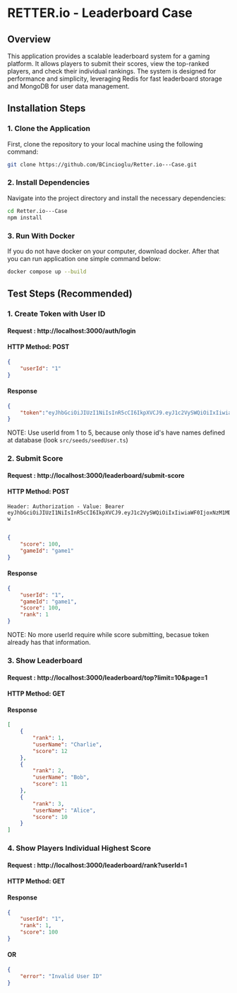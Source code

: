 # RETTER.io - Leaderboard Case

## Overview
This application provides a scalable leaderboard system for a gaming platform. It allows players to submit their scores, view the top-ranked players, and check their individual rankings. The system is designed for performance and simplicity, leveraging Redis for fast leaderboard storage and MongoDB for user data management.

## Installation Steps

### 1. Clone the Application

First, clone the repository to your local machine using the following command:

```sh
git clone https://github.com/BCincioglu/Retter.io---Case.git
```

### 2. Install Dependencies

Navigate into the project directory and install the necessary dependencies:

```sh
cd Retter.io---Case
npm install
```

### 3. Run With Docker

If you do not have docker on your computer, download docker. After that you can run application one simple command below:

```sh
docker compose up --build
```

## Test Steps (Recommended)

### 1. Create Token with User ID

#### Request : http://localhost:3000/auth/login

#### HTTP Method: POST
```json
{
    "userId": "1"
}
```
#### Response
```json
{
    "token":"eyJhbGciOiJIUzI1NiIsInR5cCI6IkpXVCJ9.eyJ1c2VySWQiOiIxIiwiaWF0IjoxNzM1MDg0NzY0LCJleHAiOjE3MzUwODgzNjR9.dMV7lLeluKo_ykB46RmCQaYFRkQjFM9y8DuPLa9Lb-w"
}
```
NOTE: Use userId from 1 to 5, because only those id's have names defined at database (look ``` src/seeds/seedUser.ts ```)

### 2. Submit Score

#### Request : http://localhost:3000/leaderboard/submit-score

#### HTTP Method: POST
```
Header: Authorization - Value: Bearer eyJhbGciOiJIUzI1NiIsInR5cCI6IkpXVCJ9.eyJ1c2VySWQiOiIxIiwiaWF0IjoxNzM1MDg0NzY0LCJleHAiOjE3MzUwODgzNjR9.dMV7lLeluKo_ykB46RmCQaYFRkQjFM9y8DuPLa9Lb-w
```
```json

{
    "score": 100,
    "gameId": "game1"
}
```
#### Response
```json
{
    "userId": "1",
    "gameId": "game1",
    "score": 100,
    "rank": 1
}
```
NOTE: No more userId require while score submitting, becasue token already has that information.

### 3. Show Leaderboard

#### Request : http://localhost:3000/leaderboard/top?limit=10&page=1

#### HTTP Method: GET

#### Response
```json
[
    {
        "rank": 1,
        "userName": "Charlie",
        "score": 12
    },
    {
        "rank": 2,
        "userName": "Bob",
        "score": 11
    },
    {
        "rank": 3,
        "userName": "Alice",
        "score": 10
    }
]
```
### 4. Show Players Individual Highest Score

#### Request : http://localhost:3000/leaderboard/rank?userId=1

#### HTTP Method: GET

#### Response
```json
{
    "userId": "1",
    "rank": 1,
    "score": 100
}
```
#### OR
```json
{
    "error": "Invalid User ID"
}
```



